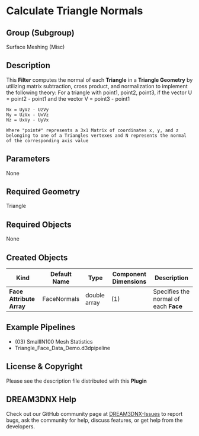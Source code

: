 # Calculate Triangle Normals


## Group (Subgroup) ##

Surface Meshing (Misc)

## Description ##

This **Filter** computes the normal of each **Triangle** in a **Triangle Geometry** by utilizing matrix subtraction, cross product, and normalization to implement the following theory:
    For a triangle with point1, point2, point3, if the vector U = point2 - point1 and the vector V = point3 - point1 

    Nx = UyVz - UzVy
    Ny = UzVx - UxVz
    Nz = UxVy - UyVx

    Where "point#" represents a 3x1 Matrix of coordinates x, y, and z belonging to one of a Triangles vertexes and N represents the normal of the corresponding axis value


## Parameters ##

None

## Required Geometry ##

Triangle

## Required Objects ##

None

## Created Objects ##

| Kind | Default Name | Type | Component Dimensions | Description |
|------|--------------|------|----------------------|-------------|
| **Face Attribute Array**  | FaceNormals | double array | (1) | Specifies the normal of each **Face** |


## Example Pipelines ##

+ (03) SmallIN100 Mesh Statistics
+ Triangle_Face_Data_Demo.d3dpipeline

## License & Copyright ##

Please see the description file distributed with this **Plugin**

## DREAM3DNX Help

Check out our GitHub community page at [DREAM3DNX-Issues](https://github.com/BlueQuartzSoftware/DREAM3DNX-Issues) to report bugs, ask the community for help, discuss features, or get help from the developers.


